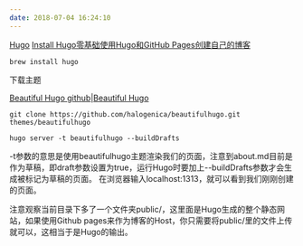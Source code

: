 ```yaml
---
date: 2018-07-04 16:24:10
---
```


[Hugo](https://github.com/gohugoio/hugo)
[Install Hugo](https://gohugo.io/getting-started/installing/)[零基础使用Hugo和GitHub Pages创建自己的博客](https://jimmysong.io/posts/building-github-pages-with-hugo/)

`brew install hugo`


下载主题

[Beautiful Hugo github](https://github.com/halogenica/beautifulhugo)|[Beautiful Hugo](https://themes.gohugo.io/beautifulhugo/)

`git clone https://github.com/halogenica/beautifulhugo.git themes/beautifulhugo`


`hugo server -t beautifulhugo --buildDrafts`

-t参数的意思是使用beautifulhugo主题渲染我们的页面，注意到about.md目前是作为草稿，即draft参数设置为true，运行Hugo时要加上--buildDrafts参数才会生成被标记为草稿的页面。 在浏览器输入localhost:1313，就可以看到我们刚刚创建的页面。

注意观察当前目录下多了一个文件夹public/，这里面是Hugo生成的整个静态网站，如果使用Github pages来作为博客的Host，你只需要将public/里的文件上传就可以，这相当于是Hugo的输出。